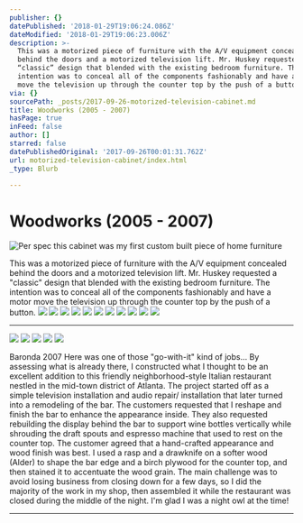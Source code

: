 ```yaml
---
publisher: {}
datePublished: '2018-01-29T19:06:24.086Z'
dateModified: '2018-01-29T19:06:23.006Z'
description: >-
  This was a motorized piece of furniture with the A/V equipment concealed
  behind the doors and a motorized television lift. Mr. Huskey requested a
  “classic” design that blended with the existing bedroom furniture. The
  intention was to conceal all of the components fashionably and have a motor
  move the television up through the counter top by the push of a button.
via: {}
sourcePath: _posts/2017-09-26-motorized-television-cabinet.md
title: Woodworks (2005 - 2007)
hasPage: true
inFeed: false
author: []
starred: false
datePublishedOriginal: '2017-09-26T00:01:31.762Z'
url: motorized-television-cabinet/index.html
_type: Blurb

---
```

# Woodworks (2005 - 2007)
![Per spec this cabinet was my first custom built piece of home furniture](https://the-grid-user-content.s3-us-west-2.amazonaws.com/3f5e96e6-7810-4f92-8dad-cf1dcb2262be.jpg)

This was a motorized piece of furniture with the A/V equipment concealed behind the doors and a motorized television lift. Mr. Huskey requested a "classic" design that blended with the existing bedroom furniture. The intention was to conceal all of the components fashionably and have a motor move the television up through the counter top by the push of a button.
![](https://the-grid-user-content.s3-us-west-2.amazonaws.com/b4c4b750-b75e-4f8e-b688-be82e578302f.jpg)
![](https://the-grid-user-content.s3-us-west-2.amazonaws.com/a756077e-573c-4a03-9f0a-d17ac0748ad2.jpg)
![](https://the-grid-user-content.s3-us-west-2.amazonaws.com/62ee39d3-4177-4566-9ba3-177aa9c7a11c.jpg)
![](https://the-grid-user-content.s3-us-west-2.amazonaws.com/1617bf86-3565-4260-8238-6bdfd31fa86f.jpg)
![](https://the-grid-user-content.s3-us-west-2.amazonaws.com/2d5dd153-87df-4c4d-9ceb-be88cb9f0a34.jpg)
![](https://the-grid-user-content.s3-us-west-2.amazonaws.com/77b4fc12-5532-465e-a147-0532fe987bfe.jpg)
![](https://the-grid-user-content.s3-us-west-2.amazonaws.com/cbddab8d-2d1d-480f-a556-ccec516055b7.jpg)
![](https://the-grid-user-content.s3-us-west-2.amazonaws.com/e3c9982e-c11f-4091-8c1b-e24ac62dad07.jpg)
![](https://the-grid-user-content.s3-us-west-2.amazonaws.com/5a192dc7-cd75-4b8b-8d56-525593497eb7.jpg)
![](https://the-grid-user-content.s3-us-west-2.amazonaws.com/cfc0cc07-2a1a-4e2a-b016-d2e4442bc3a3.jpg)
![](https://the-grid-user-content.s3-us-west-2.amazonaws.com/f0d59628-fab4-489f-a29b-4b4932e4b34f.jpg)

---

![](https://the-grid-user-content.s3-us-west-2.amazonaws.com/89021a88-8912-45b1-b1ce-a8602267b54b.jpg)
![](https://the-grid-user-content.s3-us-west-2.amazonaws.com/c743d7cc-2648-47e7-8b4a-b37cf4460080.jpg)
![](https://the-grid-user-content.s3-us-west-2.amazonaws.com/50562f9a-06e3-4474-ab88-a902cc44e6fc.jpg)
![](https://the-grid-user-content.s3-us-west-2.amazonaws.com/80503592-15d6-4824-ac5b-5f3553578076.jpg)
![](https://the-grid-user-content.s3-us-west-2.amazonaws.com/c0458a43-6483-4e5f-b525-c62cb2ea8528.jpg)

Baronda 2007 Here was one of those "go-with-it" kind of jobs... By assessing what is already there, I constructed what I thought to be an excellent addition to this friendly neighborhood-style Italian restaurant nestled in the mid-town district of Atlanta. The project started off as a simple television installation and audio repair/ installation that later turned into a remodeling of the bar. The customers requested that I reshape and finish the bar to enhance the appearance inside. They also requested rebuilding the display behind the bar to support wine bottles vertically while shrouding the draft spouts and espresso machine that used to rest on the counter top. The customer agreed that a hand-crafted appearance and wood finish was best. I used a rasp and a drawknife on a softer wood (Alder) to shape the bar edge and a birch plywood for the counter top, and then stained it to accentuate the wood grain. The main challenge was to avoid losing business from closing down for a few days, so I did the majority of the work in my shop, then assembled it while the restaurant was closed during the middle of the night. I'm glad I was a night owl at the time!

---